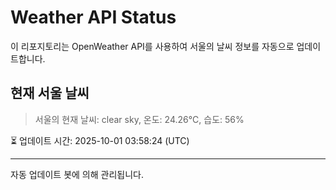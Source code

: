 
# Weather API Status

이 리포지토리는 OpenWeather API를 사용하여 서울의 날씨 정보를 자동으로 업데이트합니다.

## 현재 서울 날씨
> 서울의 현재 날씨: clear sky, 온도: 24.26°C, 습도: 56%

⏳ 업데이트 시간: 2025-10-01 03:58:24 (UTC)

---
자동 업데이트 봇에 의해 관리됩니다.
